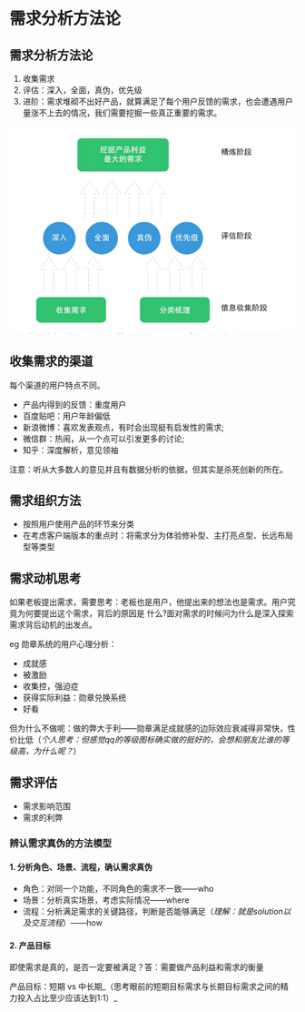 # 需求分析方法论

## 需求分析方法论

1.  收集需求
2. 评估：深入，全面，真伪，优先级
3. 进阶：需求堆砌不出好产品，就算满足了每个用户反馈的需求，也会遭遇用户量涨不上去的情况，我们需要挖掘一些真正重要的需求。

![](../.gitbook/assets/image%20%281%29.png)

## 收集需求的渠道

每个渠道的用户特点不同。

* 产品内得到的反馈：重度用户
* 百度贴吧：用户年龄偏低
* 新浪微博：喜欢发表观点，有时会出现挺有启发性的需求; 
* 微信群：热闹，从一个点可以引发更多的讨论;
* 知乎：深度解析，意见领袖

注意：听从大多数人的意见并且有数据分析的依据，但其实是杀死创新的所在。

## 需求组织方法

* 按照用户使用产品的环节来分类
* 在考虑客户端版本的重点时：将需求分为体验修补型、主打亮点型、长远布局型等类型

## 需求动机思考

如果老板提出需求，需要思考：老板也是用户，他提出来的想法也是需求。用户究竟为何要提出这个需求，背后的原因是 什么?面对需求的时候问为什么是深入探索需求背后动机的出发点。

eg 勋章系统的用户心理分析：

* 成就感
* 被激励
* 收集控，强迫症
* 获得实际利益：勋章兑换系统
* 好看

但为什么不做呢：做的弊大于利——勋章满足成就感的边际效应衰减得非常快，性价比低（_个人思考：但感觉qq的等级图标确实做的挺好的，会想和朋友比谁的等级高，为什么呢？_）

## 需求评估

* 需求影响范围
* 需求的利弊

### 辨认需求真伪的方法模型

#### **1. 分析角色、场景、流程，确认需求真伪**

* 角色：对同一个功能，不同角色的需求不一致——who
* 场景：分析真实场景，考虑实际情况——where
* 流程：分析满足需求的关键路径，判断是否能够满足（_理解：就是solution以及交互流程_）——how

#### 2. 产品目标

即使需求是真的，是否一定要被满足？答：需要做产品利益和需求的衡量

产品目标：短期 vs 中长期_（思考眼前的短期目标需求与长期目标需求之间的精力投入占比至少应该达到1∶1）_

  



